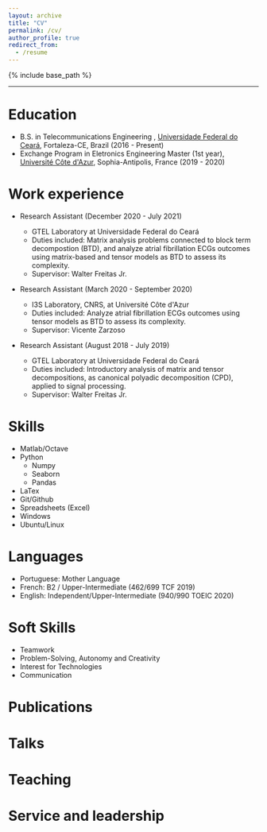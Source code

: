 ```yaml
---
layout: archive
title: "CV"
permalink: /cv/
author_profile: true
redirect_from:
  - /resume
---
```


{% include base_path %}

---

Education
======
* B.S. in Telecommunications Engineering , [Universidade Federal do Ceará](https://telecom.ufc.br/en/), Fortaleza-CE, Brazil (2016 - Present)
* Exchange Program in Eletronics Engineering Master (1st year), [Université Côte d'Azur](https://polytech.univ-cotedazur.fr/formations/formations-ingenieurs/ingenieur-electronique), Sophia-Antipolis, France (2019 - 2020)
<!-- * Ph.D in Version Control Theory, GitHub University, 2018 (expected) -->

Work experience
======
* Research Assistant (December 2020 - July 2021)
  * GTEL Laboratory at Universidade Federal do Ceará
  * Duties included: Matrix analysis problems connected to block term decompostion (BTD), and analyze atrial fibrillation ECGs outcomes using matrix-based and tensor models as BTD to assess its complexity.
  * Supervisor: Walter Freitas Jr.

* Research Assistant (March 2020 - September 2020)
  * I3S Laboratory, CNRS, at Université Côte d'Azur
  * Duties included: Analyze atrial fibrillation ECGs outcomes using tensor models as BTD to assess its complexity.
  * Supervisor: Vicente Zarzoso

* Research Assistant (August 2018 - July 2019)
  * GTEL Laboratory at Universidade Federal do Ceará
  * Duties included: Introductory analysis of matrix and tensor decompositions, as canonical polyadic decomposition (CPD), applied to signal processing.
  * Supervisor: Walter Freitas Jr.
  
Skills
======
* Matlab/Octave
* Python
  * Numpy
  * Seaborn
  * Pandas
* LaTex
* Git/Github
* Spreadsheets (Excel)
* Windows
* Ubuntu/Linux

Languages
======
* Portuguese: Mother Language
* French: B2 / Upper-Intermediate (462/699 TCF 2019)
* English: Independent/Upper-Intermediate (940/990 TOEIC 2020)

Soft Skills
======
* Teamwork
* Problem-Solving, Autonomy and Creativity
* Interest for Technologies
* Communication

Publications
======
  <!-- <ul>{% for post in site.publications %}
    {% include archive-single-cv.html %}
  {% endfor %}</ul> -->
  
Talks
======
  <!-- <ul>{% for post in site.talks %}
    {% include archive-single-talk-cv.html %}
  {% endfor %}</ul> -->
  
Teaching
======
  <!-- <ul>{% for post in site.teaching %}
    {% include archive-single-cv.html %}
  {% endfor %}</ul> -->
  
Service and leadership
======
<!-- * Currently signed in to 43 different slack teams -->

